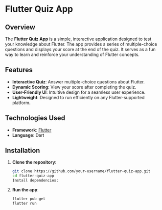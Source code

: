# Flutter Quiz App

## Overview  
The **Flutter Quiz App** is a simple, interactive application designed to test your knowledge about Flutter. The app provides a series of multiple-choice questions and displays your score at the end of the quiz. It serves as a fun way to learn and reinforce your understanding of Flutter concepts.

## Features  
- **Interactive Quiz**: Answer multiple-choice questions about Flutter.  
- **Dynamic Scoring**: View your score after completing the quiz.  
- **User-Friendly UI**: Intuitive design for a seamless user experience.  
- **Lightweight**: Designed to run efficiently on any Flutter-supported platform.  

## Technologies Used  
- **Framework**: [Flutter](https://flutter.dev)  
- **Language**: Dart  

## Installation  
1. **Clone the repository**:  
   ```bash
   git clone https://github.com/your-username/flutter-quiz-app.git
   cd flutter-quiz-app
   Install dependencies:
2. **Run the app**:
   ```bash
   flutter pub get
   flutter run
